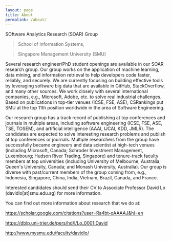 ```yaml
---
layout: page
title: About
permalink: /about/
---
```


SOftware Analytics Research (SOAR) Group

> School of Information Systems,

> Singapore Management University (SMU)

Several research engineer/PhD student openings are available in our SOAR research group. Our group works on the application of machine learning, data mining, and information retrieval to help developers code faster, reliably, and securely. We are currently focusing on building effective tools by leveraging software big data that are available in GitHub, StackOverflow, and many other sources. We work closely with several international companies, e.g., Microsoft, Adobe, etc. to solve real industrial challenges. Based on publications in top-tier venues (ICSE, FSE, ASE), CSRankings put SMU at the top 11th position worldwide in the area of Software Engineering.

Our research group has a track record of publishing at top conferences and journals in multiple areas, including software engineering (ICSE, FSE, ASE, TSE, TOSEM), and artificial intelligence (AAAI, IJCAI, KDD, JMLR). The candidates are expected to solve interesting research problems and publish at top conferences or journals. Multiple researchers from the group have successfully became engineers and data scientist at high-tech venues (including Microsoft, Canada; Schroder Investment Management, Luxembourg; Hudson River Trading, Singapore) and tenure-track faculty members at top universities (including University of Melbourne, Australia; Queen's University, Canada; and Monash University, Australia). Our group is diverse with past/current members of the group coming from, e.g., Indonesia, Singapore, China, India, Vietnam, Brazil, Canada, and France.


Interested candidates should send their CV to Associate Professor David Lo (davidlo[at]smu.edu.sg) for more information.

You can find out more information about research that we do at:

https://scholar.google.com/citations?user=Ra4bt-oAAAAJ&hl=en  

https://dblp.uni-trier.de/pers/hd/l/Lo_0001:David  

http://www.mysmu.edu/faculty/davidlo/  
